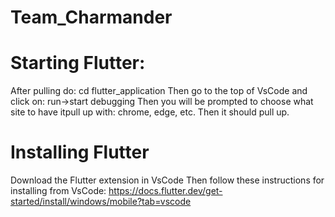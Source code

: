 # Team_Charmander
# Starting Flutter:
After pulling do: cd flutter_application
Then go to the top of VsCode and click on: run->start debugging
Then you will be prompted to choose what site to have itpull up with: chrome, edge, etc.
Then it should pull up.

# Installing Flutter
Download the Flutter extension in VsCode
Then follow these instructions for installing from VsCode: https://docs.flutter.dev/get-started/install/windows/mobile?tab=vscode
